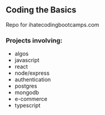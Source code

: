 ## Coding the Basics

Repo for ihatecodingbootcamps.com 

### Projects involving: 

* algos
* javascript
* react
* node/express
* authentication
* postgres
* mongodb
* e-commerce
* typescript